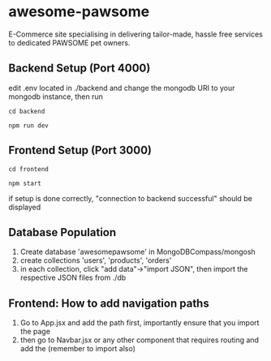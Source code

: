 # awesome-pawsome

E-Commerce site specialising in delivering tailor-made, hassle free services to dedicated PAWSOME pet owners.

## Backend Setup (Port 4000)
edit .env located in ./backend and change the mongodb URI to your mongodb instance, then run

`cd backend`

`npm run dev`

## Frontend Setup (Port 3000)

`cd frontend`

`npm start`

if setup is done correctly, "connection to backend successful" should be displayed

## Database Population

1. Create database 'awesomepawsome' in MongoDBCompass/mongosh
2. create collections 'users', 'products', 'orders'
3. in each collection, click "add data"->"import JSON", then import the respective JSON files from ./db


## Frontend: How to add navigation paths
1. Go to App.jsx and add the path first, importantly ensure that you import the page
2. then go to Navbar.jsx or any other component that requires routing and add the <Link/> (remember to import also)

